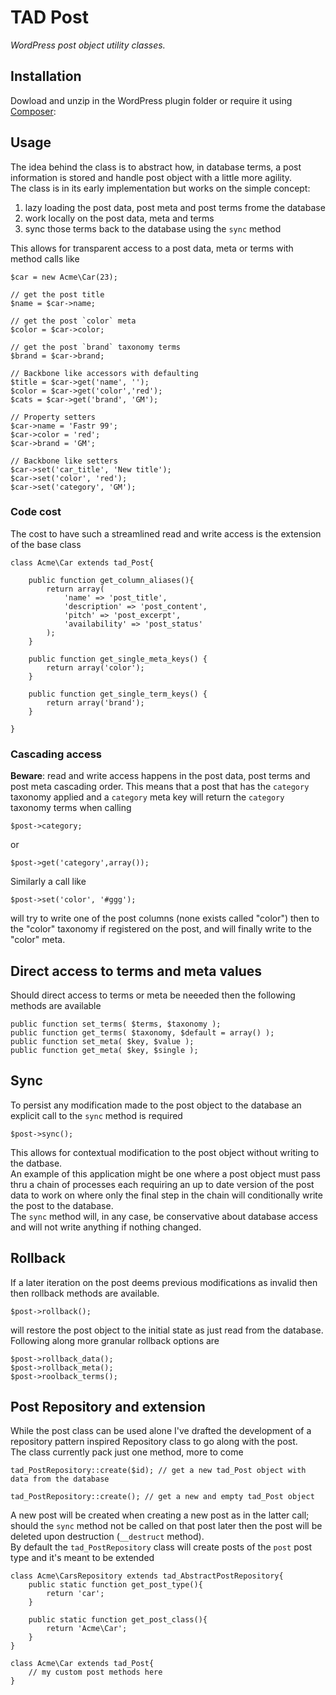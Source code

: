 # TAD Post

*WordPress post object utility classes.*

## Installation
Dowload and unzip in the WordPress plugin folder or require it using [Composer](https://getcomposer.org/):

## Usage
The idea behind the class is to abstract how, in database terms, a post information is stored and handle post object with a little more agility.  
The class is in its early implementation but works on the simple concept:

1. lazy loading the post data, post meta and post terms frome the database
2. work locally on the post data, meta and terms
3. sync those terms back to the database using the `sync` method

This allows for transparent access to a post data, meta or terms with method calls like

	$car = new Acme\Car(23);

	// get the post title
	$name = $car->name;
	
	// get the post `color` meta
	$color = $car->color;
	
	// get the post `brand` taxonomy terms
	$brand = $car->brand;
	
	// Backbone like accessors with defaulting
	$title = $car->get('name', '');
	$color = $car->get('color','red');
	$cats = $car->get('brand', 'GM');

	// Property setters
	$car->name = 'Fastr 99';	
	$car->color = 'red';
	$car->brand = 'GM';
	
	// Backbone like setters
	$car->set('car_title', 'New title');
	$car->set('color', 'red');
	$car->set('category', 'GM');

### Code cost
The cost to have such a streamlined read and write access is the extension of the base class

    class Acme\Car extends tad_Post{
		
		public function get_column_aliases(){
			return array(
				'name' => 'post_title',
				'description' => 'post_content',
				'pitch' => 'post_excerpt',
				'availability' => 'post_status'
			);
		}	

        public function get_single_meta_keys() {
            return array('color');
        }

        public function get_single_term_keys() {
            return array('brand');
        }

    }

	
### Cascading access
**Beware**: read and write access happens in the post data, post terms and post meta cascading order. This means that a post that has the `category` taxonomy applied and a `category` meta key will return the `category` taxonomy terms when calling

	$post->category;
	
or

	$post->get('category',array());

Similarly a call like

	$post->set('color', '#ggg');
	
will try to write one of the post columns (none exists called "color") then to the "color" taxonomy if registered on the post, and will finally write to the "color" meta.

## Direct access to terms and meta values
Should direct access to terms or meta be neeeded then the following methods are available

	public function set_terms( $terms, $taxonomy );
	public function get_terms( $taxonomy, $default = array() );
	public function set_meta( $key, $value );
	public function get_meta( $key, $single );
	
## Sync
To persist any modification made to the post object to the database an explicit call to the `sync` method is required 

	$post->sync();
	
This allows for contextual modification to the post object without writing to the datbase.  
An example of this application might be one where a post object must pass thru a chain of processes each requiring an up to date version of the post data to work on where only the final step in the chain will conditionally write the post to the database.  
The `sync` method will, in any case, be conservative about database access and will not write anything if nothing changed.

## Rollback
If a later iteration on the post deems previous modifications as invalid then then rollback methods are available.

	$post->rollback();

will restore the post object to the initial state as just read from the database. Following along more granular rollback options are 

	$post->rollback_data();
	$post->rollback_meta();
	$post->roolback_terms();
	
## Post Repository and extension
While the post class can be used alone I've drafted the development of a repository pattern inspired Repository class to go along with the post.  
The class currently pack just one method, more to come

	tad_PostRepository::create($id); // get a new tad_Post object with data from the database
	
	tad_PostRepository::create(); // get a new and empty tad_Post object
	
A new post will be created when creating a new post as in the latter call; should the `sync` method not be called on that post later then the post will be deleted upon destruction (`__destruct` method).  
By default the `tad_PostRepository` class will create posts of the `post` post type and it's meant to be extended

	class Acme\CarsRepository extends tad_AbstractPostRepository{
		public static function get_post_type(){
			return 'car';
		}
		
		public static function get_post_class(){
			return 'Acme\Car';
		}
	}
	
	class Acme\Car extends tad_Post{
		// my custom post methods here
	}

